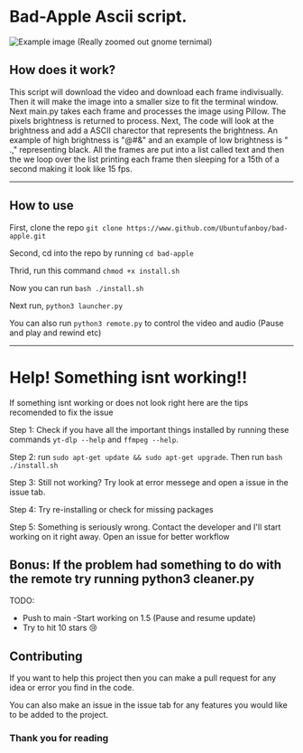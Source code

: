 # Bad-Apple Ascii script.

![Example image](/ss/example2.png)
(Really zoomed out gnome ternimal)


## How does it work?

This script will download the video and download each frame indivisually. Then it will make the image into a smaller size to fit the terminal window. Next main.py takes each frame and processes the image using Pillow. The pixels brightness is returned to process. Next, The code will look at the brightness and add a ASCII charector that represents the brightness. An example of high brightness is "@#&" and an example of low brightness is " .," representing black. All the frames are put into a list called text and then the we loop over the list printing each frame then sleeping for a 15th of a second making it look like 15 fps.

--------------

## How to use

First, clone the repo ``git clone https://www.github.com/Ubuntufanboy/bad-apple.git``

Second, cd into the repo by running ``cd bad-apple``

Thrid, run this command ``chmod +x install.sh``

Now you can run ``bash ./install.sh``

Next run, ``python3 launcher.py``

You can also run ``python3 remote.py`` to control the video and audio (Pause and play and rewind etc)

--------------

# Help! Something isnt working!!

If something isnt working or does not look right here are the tips recomended to fix the issue

Step 1: Check if you have all the important things installed by running these commands ``yt-dlp --help`` and ``ffmpeg --help``.
 
Step 2: run ``sudo apt-get update && sudo apt-get upgrade``. Then run ``bash ./install.sh``

Step 3: Still not working? Try look at error messege and open a issue in the issue tab.

Step 4: Try re-installing or check for missing packages

Step 5: Something is seriously wrong. Contact the developer and I'll start working on it right away. Open an issue for better workflow

Bonus: If the problem had something to do with the remote try running python3 cleaner.py
----------------------
TODO:

- Push to main
-Start working on 1.5 (Pause and resume update)
- Try to hit 10 stars :cry:
## Contributing

If you want to help this project then you can make a pull request for any idea or error you find in the code.

You can also make an issue in the issue tab for any features you would like to be added to the project.

### Thank you for reading
